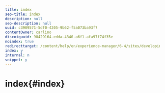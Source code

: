```yaml
---
title: index
seo-title: index
description: null
seo-description: null
uuid: c3909571-5df0-4205-9b62-f5a073ba93f7
contentOwner: carlino
discoiquuid: 98429164-edda-4340-a6f1-afa97f74f35e
noindex: true
redirecttarget: /content/help/en/experience-manager/6-4/sites/developing/using/reference-materials
index: y
internal: n
snippet: y
---
```


# index{#index}

